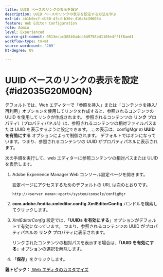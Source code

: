 ```yaml
---
title: UUID ベースのリンクの表示を設定
description: UUID ベースのリンクの表示を設定する方法を学ぶ
exl-id: ab1b0ecf-cb50-4fcd-b36e-d16a8c396054
feature: Web Editor Configuration
role: Admin
level: Experienced
source-git-commit: 0513ecac38840a4cc649758bd1180edff1f8aed1
workflow-type: tm+mt
source-wordcount: '209'
ht-degree: 0%

---
```


# UUID ベースのリンクの表示を設定 {#id2035G20M0QN}

デフォルトでは、Web エディターで「参照を挿入」または「コンテンツを挿入/再利用」オプションを使用してリンクを作成すると、参照されるコンテンツの UUID を使用してリンクが作成されます。 参照されるコンテンツの **リンク** プロパティ\（プロパティパネル\）は、参照されるコンテンツの相対ファイルパスまたは UUID を表示するように設定できます。 この表示は、configMgr の **UUID を有効にする** オプションによって制御されます。 デフォルトではオンになっています。つまり、参照されるコンテンツの UUID がプロパティパネルに表示されます。

次の手順を実行して、web エディターに参照コンテンツの相対パスまたは UUID を表示します。

1. Adobe Experience Manager Web コンソール設定ページを開きます。

   設定ページにアクセスするためのデフォルトの URL は次のとおりです。

   ```http
   http://<server name>:<port>/system/console/configMgr
   ```

1. **com.adobe.fmdita.xmleditor.config.XmlEditorConfig** バンドルを検索してクリックします。

1. *XmlEditorConfig* 設定では、「**UUIDs を有効にする**」オプションがデフォルトで有効になっています。 つまり、参照されるコンテンツの UUID がプロパティパネルの **リンク** プロパティに表示されます。

   リンクされたコンテンツの相対パスを表示する場合は、「**UUID を有効にする**」オプションの選択を解除します。

1. 「**保存**」をクリックします。


**親トピック：**[ Web エディタのカスタマイズ ](conf-web-editor.md)

